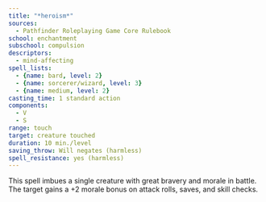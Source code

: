 ```yaml
---
title: "*heroism*"
sources:
  - Pathfinder Roleplaying Game Core Rulebook
school: enchantment
subschool: compulsion
descriptors:
  - mind-affecting
spell_lists:
  - {name: bard, level: 2}
  - {name: sorcerer/wizard, level: 3}
  - {name: medium, level: 2}
casting_time: 1 standard action
components:
  - V
  - S
range: touch
target: creature touched
duration: 10 min./level
saving_throw: Will negates (harmless)
spell_resistance: yes (harmless)
---
```


This spell imbues a single creature with great bravery and morale in battle. The target gains a +2 morale bonus on attack rolls, saves, and skill checks.

